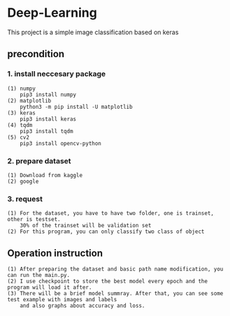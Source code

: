 # Deep-Learning
This project is a simple image classification based on keras 
## precondition
### 1. install neccesary package
    (1) numpy   
        pip3 install numpy
    (2) matplotlib
        python3 -m pip install -U matplotlib
    (3) keras
        pip3 install keras
    (4) tqdm
        pip3 install tqdm
    (5) cv2
        pip3 install opencv-python
### 2. prepare dataset
    (1) Download from kaggle
    (2) google 
### 3. request
    (1) For the dataset, you have to have two folder, one is trainset, other is testset.     
        30% of the trainset will be validation set
    (2) For this program, you can only classify two class of object

## Operation instruction
    (1) After preparing the dataset and basic path name modification, you can run the main.py.    
    (2) I use checkpoint to store the best model every epoch and the program will load it after.
    (3) There will be a brief model summray. After that, you can see some test example with images and labels
        and also graphs about accuracy and loss.
    
    
    

